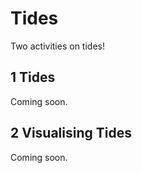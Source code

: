 # Tides

Two activities on tides!

## 1 Tides

Coming soon.

## 2 Visualising Tides

Coming soon.

<!---
## ringDynamics.ipynb
## AIM - Visualise the Roche limit, identify resonances, and explain shepherding

**Predict**

Have a think about these questions and make some predictions! Be sure to tell someone else what you predict.

1) What effects the shape of the rings?  
2) How are gaps in the rings made?  
3) Do the outer moons of Saturn have an effect on the rings?  

## Intro

Visualise the roche limit using an N-body simulation.  
Calculate the resonances between moons and the resonance locations between moons and ring particles for Saturn.  
Briefly look at shepherd moons!

**res.py** has my test code for calculating resonances  
***testing*** has code and figures from my N-body simulations  
***Images*** has useful images for the activity  
***Articles*** has two articles - the Larson article and the Shane presentation (see the references)  

***myimages*** contains images that the students create during the activity when visualising the roche limit

## Challenges:

1) Identify features related to resonances with Enceladus. Are there any?  
2) Use the OPUS tool to find images to make a gif of the ripples or a moon moving!  
3) Use rebound or another N-body simulation package to simulate a shepherd moon.  
4) Follow the two ring simulation articles in the references below to create your own ring simulation from first principles.  

## References

Phil Nicholson - Resonances and Rings [http://hosting.astro.cornell.edu/specialprograms/reu2012/workshops/rings/](http://hosting.astro.cornell.edu/specialprograms/reu2012/workshops/rings/)  
Outer Planets Data Search Tool (OPUS3) PDS Ring-Moons Node NASA/SETI [https://opus.pds-rings.seti.org/opus/](https://opus.pds-rings.seti.org/opus/)  
Rebound N-body simulator [https://rebound.readthedocs.io/en/latest/](https://rebound.readthedocs.io/en/latest/)  

Chris Mihos - Ring Dynamics [http://burro.astr.cwru.edu/Academics/Astr221/SolarSys/Rings/dynamics.html](http://burro.astr.cwru.edu/Academics/Astr221/SolarSys/Rings/dynamics.html)  
Matthew Hedman - Planetary Ring Dynamics [https://webpages.uidaho.edu/mhedman/papers_published/UNESCO_dynamics.pdf](https://webpages.uidaho.edu/mhedman/papers_published/UNESCO_dynamics.pdf)     
Shane Byrne - Rings and Moons of Saturn [http://www.lpl.arizona.edu/~shane/PTYS_206/lectures/PTYS_206_saturns_rings_moons.pdf](http://www.lpl.arizona.edu/~shane/PTYS_206/lectures/PTYS_206_saturns_rings_moons.pdf)  

Simulations:  
Cole Kendrick - Computer Simulation of Saturn's Rings [http://courses.physics.ucsd.edu/2018/Winter/physics141/Assignments/SaturnRingSimulation.pdf](http://courses.physics.ucsd.edu/2018/Winter/physics141/Assignments/SaturnRingSimulation.pdf)  
Kirsten Larson - The Effects of Moons on Saturn's Ring System [http://physics.wooster.edu/JrIS/Files/Larson_Web_article.pdf](http://physics.wooster.edu/JrIS/Files/Larson_Web_article.pdf)

## Acknowledgements

Thanks to [Matthew M. Hedman](https://webpages.uidaho.edu/mhedman/) for his advice on ring simulation and locating moon data.

# Data Files

## saturn_moons.csv

Contains data on the moon of Saturn from the rings and moons node of the planetary data system PDS/NASA/SETI. See the corresponding ***txt*** file for more info.

# Outputs

Simulation of the Roche Limit
![AstroWelcome](./Images/roche.gif)

Simulation of a Shepherd Moon
![AstroWelcome](./Images/shepherd.gif)-->